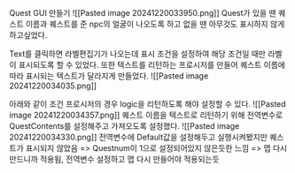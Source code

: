 Quest GUI 만들기
![[Pasted image 20241220033950.png]]
Quest가 있을 땐 퀘스트 이름과 퀘스트를 준 npc의 얼굴이 나오도록 하고 없을 땐 아무것도 표시하지 않게 하고싶었다.

Text를 클릭하면 라벨편집기가 나오는데 표시 조건을 설정하여 해당 조건일 때만 라벨이 표시되도록 할 수 있었다.  또한 텍스트를 리턴하는 프로시저를 만들어 퀘스트 이름에 따라 표시되는 텍스트가 달라지게 만들었다.
![[Pasted image 20241220034035.png]]

아래와 같이 조건 프로시저의 경우 logic을 리턴하도록 해야 설정할 수 있다.
![[Pasted image 20241220034357.png]]
퀘스트 이름을 텍스트로 리턴하기 위해 전역변수로 QuestContents를 설정해주고 가져오도록 설정했다.
![[Pasted image 20241220034330.png]]
전역변수에 Default값을 설정해두고 실행시켜봤지만 퀘스트가 표시되지 않았음
=> Questnum이 1으로 설정되어있지 않은듯한 느낌
=> 맵 다시 만드니까 적용됨, 전역변수 설정하고 맵 다시 만들어야 적용되는듯
